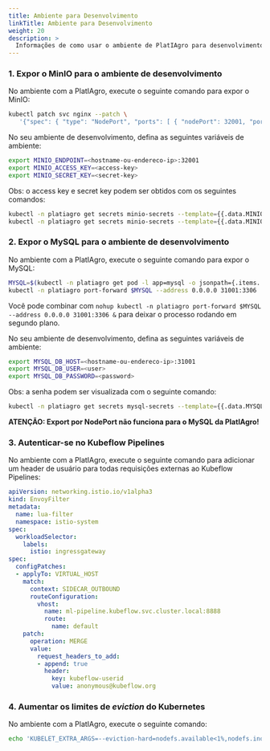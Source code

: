 ```yaml
---
title: Ambiente para Desenvolvimento
linkTitle: Ambiente para Desenvolvimento
weight: 20
description: >
  Informações de como usar o ambiente de PlatIAgro para desenvolvimento.
---
```


### 1. Expor o MinIO para o ambiente de desenvolvimento

No ambiente com a PlatIAgro, execute o seguinte comando para expor o MinIO:

```bash
kubectl patch svc nginx --patch \
   '{"spec": { "type": "NodePort", "ports": [ { "nodePort": 32001, "port": 80, "protocol": "TCP", "targetPort": 9000 } ] } }'
```

No seu ambiente de desenvolvimento, defina as seguintes variáveis de ambiente:

```bash
export MINIO_ENDPOINT=<hostname-ou-endereco-ip>:32001
export MINIO_ACCESS_KEY=<access-key>
export MINIO_SECRET_KEY=<secret-key>
```

Obs: o access key e secret key podem ser obtidos com os seguintes comandos:

```bash
kubectl -n platiagro get secrets minio-secrets --template={{.data.MINIO_ACCESS_KEY}} | base64 -d
kubectl -n platiagro get secrets minio-secrets --template={{.data.MINIO_SECRET_KEY}} | base64 -d
```

### 2. Expor o MySQL para o ambiente de desenvolvimento

No ambiente com a PlatIAgro, execute o seguinte comando para expor o MySQL:

```bash
MYSQL=$(kubectl -n platiagro get pod -l app=mysql -o jsonpath={.items..metadata.name})
kubectl -n platiagro port-forward $MYSQL --address 0.0.0.0 31001:3306
```

Você pode combinar com `nohup kubectl -n platiagro port-forward $MYSQL --address 0.0.0.0 31001:3306 &` para deixar o processo rodando em segundo plano.

No seu ambiente de desenvolvimento, defina as seguintes variáveis de ambiente:

```bash
export MYSQL_DB_HOST=<hostname-ou-endereco-ip>:31001
export MYSQL_DB_USER=<user>
export MYSQL_DB_PASSWORD=<password>
```

Obs: a senha podem ser visualizada com o seguinte comando:

```bash
kubectl -n platiagro get secrets mysql-secrets --template={{.data.MYSQL_ROOT_PASSWORD}} | base64 -d
```

**ATENÇÃO: Export por NodePort não funciona para o MySQL da PlatIAgro!**

### 3. Autenticar-se no Kubeflow Pipelines

No ambiente com a PlatIAgro, execute o seguinte comando para adicionar um header de usuário para todas requisições externas ao Kubeflow Pipelines:

```yaml
apiVersion: networking.istio.io/v1alpha3
kind: EnvoyFilter
metadata:
  name: lua-filter
  namespace: istio-system
spec:
  workloadSelector:
    labels:
      istio: ingressgateway
spec:
  configPatches:
  - applyTo: VIRTUAL_HOST
    match:
      context: SIDECAR_OUTBOUND
      routeConfiguration:
        vhost:
          name: ml-pipeline.kubeflow.svc.cluster.local:8888
          route:
            name: default
    patch:
      operation: MERGE
      value:
        request_headers_to_add:
        - append: true
          header:
            key: kubeflow-userid
            value: anonymous@kubeflow.org
```

### 4. Aumentar os limites de *eviction* do Kubernetes

No ambiente com a PlatIAgro, execute o seguinte comando:

```bash
echo 'KUBELET_EXTRA_ARGS=--eviction-hard=nodefs.available<1%,nodefs.inodesFree<1%,imagefs.available<1% --image-gc-high-threshold=99' | sudo tee /etc/default/kubelet
```
